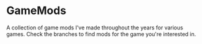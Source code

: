 # GameMods
A collection of game mods I've made throughout the years for various games.
Check the branches to find mods for the game you're interested in.
